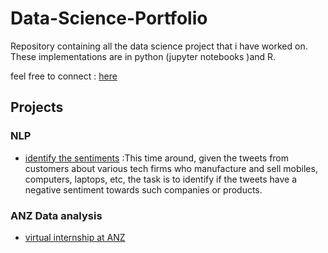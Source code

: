 # Data-Science-Portfolio
Repository containing all the data science project that i have worked on. These implementations are in python (jupyter notebooks )and R.

feel free to connect : [here](https://www.linkedin.com/in/shaili-patel-376663190/)

## Projects
### NLP
* [identify the sentiments](https://github.com/cherry247/Data-Science/blob/master/nlp-twitter-sentiment/identify%20the%20sentiments.ipynb) :This time around, given the tweets from customers about various tech firms who manufacture and sell mobiles, computers, laptops, etc, the task is to identify if the tweets have a negative sentiment towards such companies or products.

### ANZ Data analysis
* [virtual internship at ANZ](https://github.com/cherry247/Data_ANZ_virtual-internship)


